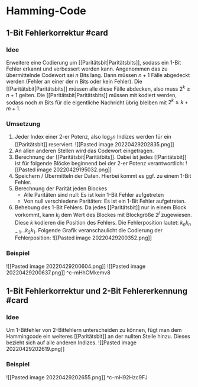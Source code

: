 # Hamming-Code
## $1$-Bit Fehlerkorrektur #card 
### Idee
Erweitere eine Codierung um [[Paritätsbit|Paritätsbits]], sodass ein $1$-Bit Fehler erkannt und verbessert werden kann. Angenommen das zu übermittelnde Codewort sei $n$ Bits lang. Dann müssen $n+1$ Fälle abgedeckt werden (Fehler an einer der n Bits oder kein Fehler). Die [[Paritätsbit|Paritätsbits]] müssen alle diese Fälle abdecken, also muss $2^k \geq n +1$ gelten. Die [[Paritätsbit|Paritätsbits]] müssen mit kodiert werden, sodass noch $m$ Bits für die eigentliche Nachricht übrig bleiben mit $2^k \geq k+m+1$.
### Umsetzung
1. Jeder Index einer $2$-er Potenz, also $\log_2 n$ Indizes werden für ein [[Paritätsbit]] reserviert. ![[Pasted image 20220429202835.png]]
2. An allen anderen Stellen wird das Codewort eingetragen. 
3. Berechnung der [[Paritätsbit|Paritätbits]]. Dabei ist jedes [[Paritätsbit]] ist für folgende Blöcke beginnend bei der $2$-er Potenz verantwortlich:
	![[Pasted image 20220429195032.png]]
4. Speichern / Übermitteln der Daten. Hierbei kommt es ggf. zu einem $1$-Bit Fehler.
5. Berechnung der Parität jeden Blockes
	- Alle Paritäten sind null: Es ist kein 1-Bit Fehler aufgetreten
	- Von null verschiedene Paritäten: Es ist ein 1-Bit Fehler aufgetreten.
6. Behebung des $1$-Bit Fehlers. Da jedes [[Paritätsbit]] nur in einem Block vorkommt, kann $k_j$ dem Wert des Blockes mit Blockgröße $2^j$ zugewiesen. Diese $k$ kodieren die Position des Fehlers. Die Fehlerposition lautet: $k_nk_{n-1}...k_2k_1$. Folgende Grafik veranschaulicht die Codierung der Fehlerposition:
	![[Pasted image 20220429200352.png]]
### Beispiel
![[Pasted image 20220429200604.png]]
![[Pasted image 20220429200637.png]]
^c-mHhCMkemv8

## $1$-Bit Fehlerkorrektur und $2$-Bit Fehlererkennung #card 
### Idee
Um 1-Bitfehler von 2-Bitfehlern unterscheiden zu können, fügt man dem Hammingcode ein weiteres [[Paritätsbit]] an der nullten Stelle hinzu. Dieses bezieht sich auf alle anderen Indizes.
![[Pasted image 20220429202619.png]]
### Beispiel
![[Pasted image 20220429202655.png]]
^c-mH92Hzc9FJ
